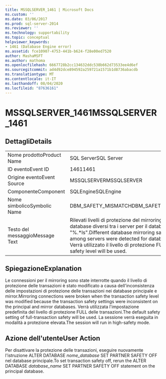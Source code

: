 ```yaml
---
title: MSSQLSERVER_1461 | Microsoft Docs
ms.custom: ''
ms.date: 03/06/2017
ms.prod: sql-server-2014
ms.reviewer: ''
ms.technology: supportability
ms.topic: conceptual
helpviewer_keywords:
- 1461 (Database Engine error)
ms.assetid: fce10907-4753-441b-b624-f28e00ed7520
author: MashaMSFT
ms.author: mathoma
ms.openlocfilehash: 6667728b2cc134632ddc538b662d73533ee4d6ef
ms.sourcegitcommit: ad4d92dce894592a259721a1571b1d8736abacdb
ms.translationtype: MT
ms.contentlocale: it-IT
ms.lasthandoff: 08/04/2020
ms.locfileid: "87636161"
---
```

# <a name="mssqlserver_1461"></a><span data-ttu-id="f1559-102">MSSQLSERVER_1461</span><span class="sxs-lookup"><span data-stu-id="f1559-102">MSSQLSERVER_1461</span></span>
    
## <a name="details"></a><span data-ttu-id="f1559-103">Dettagli</span><span class="sxs-lookup"><span data-stu-id="f1559-103">Details</span></span>  
  
|||  
|-|-|  
|<span data-ttu-id="f1559-104">Nome prodotto</span><span class="sxs-lookup"><span data-stu-id="f1559-104">Product Name</span></span>|<span data-ttu-id="f1559-105">SQL Server</span><span class="sxs-lookup"><span data-stu-id="f1559-105">SQL Server</span></span>|  
|<span data-ttu-id="f1559-106">ID evento</span><span class="sxs-lookup"><span data-stu-id="f1559-106">Event ID</span></span>|<span data-ttu-id="f1559-107">1461</span><span class="sxs-lookup"><span data-stu-id="f1559-107">1461</span></span>|  
|<span data-ttu-id="f1559-108">Origine evento</span><span class="sxs-lookup"><span data-stu-id="f1559-108">Event Source</span></span>|<span data-ttu-id="f1559-109">MSSQLSERVER</span><span class="sxs-lookup"><span data-stu-id="f1559-109">MSSQLSERVER</span></span>|  
|<span data-ttu-id="f1559-110">Componente</span><span class="sxs-lookup"><span data-stu-id="f1559-110">Component</span></span>|<span data-ttu-id="f1559-111">SQLEngine</span><span class="sxs-lookup"><span data-stu-id="f1559-111">SQLEngine</span></span>|  
|<span data-ttu-id="f1559-112">Nome simbolico</span><span class="sxs-lookup"><span data-stu-id="f1559-112">Symbolic Name</span></span>|<span data-ttu-id="f1559-113">DBM_SAFETY_MISMATCH</span><span class="sxs-lookup"><span data-stu-id="f1559-113">DBM_SAFETY_MISMATCH</span></span>|  
|<span data-ttu-id="f1559-114">Testo del messaggio</span><span class="sxs-lookup"><span data-stu-id="f1559-114">Message Text</span></span>|<span data-ttu-id="f1559-115">Rilevati livelli di protezione del mirroring del database diversi tra i server per il database "%.\*ls".</span><span class="sxs-lookup"><span data-stu-id="f1559-115">Different database mirroring safety levels among servers were detected for database "%.\*ls".</span></span> <span data-ttu-id="f1559-116">Verrà utilizzato il livello di protezione FULL.</span><span class="sxs-lookup"><span data-stu-id="f1559-116">The FULL safety level will be used.</span></span>|  
  
## <a name="explanation"></a><span data-ttu-id="f1559-117">Spiegazione</span><span class="sxs-lookup"><span data-stu-id="f1559-117">Explanation</span></span>  
 <span data-ttu-id="f1559-118">Le connessioni per il mirroring sono state interrotte quando il livello di protezione delle transazioni è stato modificato a causa dell'inconsistenza delle impostazioni di protezione delle transazioni nei database principale e mirror.</span><span class="sxs-lookup"><span data-stu-id="f1559-118">Mirroring connections were broken when the transaction safety level was modified because the transaction safety settings were inconsistent on the principal and mirror databases.</span></span> <span data-ttu-id="f1559-119">Verrà utilizzata l'impostazione predefinita del livello di protezione FULL delle transazioni.</span><span class="sxs-lookup"><span data-stu-id="f1559-119">The default safety setting of full-transaction safety will be used.</span></span> <span data-ttu-id="f1559-120">La sessione verrà eseguita in modalità a protezione elevata.</span><span class="sxs-lookup"><span data-stu-id="f1559-120">The session will run in high-safety mode.</span></span>  
  
## <a name="user-action"></a><span data-ttu-id="f1559-121">Azione dell'utente</span><span class="sxs-lookup"><span data-stu-id="f1559-121">User Action</span></span>  
 <span data-ttu-id="f1559-122">Per disattivare la protezione delle transazioni, eseguire nuovamente l'istruzione ALTER DATABASE *nome_database* SET PARTNER SAFETY OFF nel database principale.</span><span class="sxs-lookup"><span data-stu-id="f1559-122">To set transaction safety off, rerun the ALTER DATABASE *database_name* SET PARTNER SAFETY OFF statement on the principal database.</span></span>  
  
  
